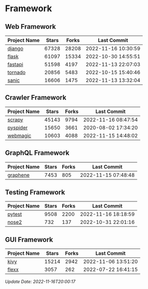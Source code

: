# Framework

## Web Framework
| Project Name | Stars | Forks | Last Commit |
| ------------ | ----- | ----- | ----------- |
| [django](https://github.com/django/django) | 67328 | 28208 | 2022-11-16 10:30:59 |
| [flask](https://github.com/pallets/flask) | 61097 | 15334 | 2022-10-30 14:55:51 |
| [fastapi](https://github.com/tiangolo/fastapi) | 51598 | 4197 | 2022-11-13 22:07:03 |
| [tornado](https://github.com/tornadoweb/tornado) | 20856 | 5483 | 2022-10-15 15:40:46 |
| [sanic](https://github.com/sanic-org/sanic) | 16606 | 1475 | 2022-11-13 13:32:04 |

## Crawler Framework
| Project Name | Stars | Forks | Last Commit |
| ------------ | ----- | ----- | ----------- |
| [scrapy](https://github.com/scrapy/scrapy) | 45143 | 9794 | 2022-11-16 08:47:54 |
| [pyspider](https://github.com/binux/pyspider) | 15650 | 3661 | 2020-08-02 17:34:20 |
| [webmagic](https://github.com/code4craft/webmagic) | 10603 | 4088 | 2022-11-15 14:48:02 |

## GraphQL Framework
| Project Name | Stars | Forks | Last Commit |
| ------------ | ----- | ----- | ----------- |
| [graphene](https://github.com/graphql-python/graphene) | 7453 | 805 | 2022-11-15 07:48:48 |

## Testing Framework
| Project Name | Stars | Forks | Last Commit |
| ------------ | ----- | ----- | ----------- |
| [pytest](https://github.com/pytest-dev/pytest) | 9508 | 2200 | 2022-11-16 18:18:59 |
| [nose2](https://github.com/nose-devs/nose2) | 732 | 137 | 2022-10-31 22:01:16 |

## GUI Framework
| Project Name | Stars | Forks | Last Commit |
| ------------ | ----- | ----- | ----------- |
| [kivy](https://github.com/kivy/kivy) | 15214 | 2942 | 2022-11-06 13:51:20 |
| [flexx](https://github.com/flexxui/flexx) | 3057 | 262 | 2022-07-22 16:41:15 |

*Update Date: 2022-11-16T20:00:17*